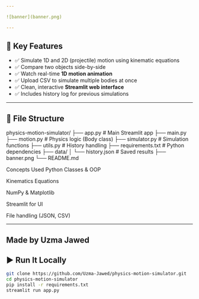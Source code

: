 ```yaml
---

![banner](banner.png)

---
```


## 🚀 Key Features

- ✅ Simulate 1D and 2D (projectile) motion using kinematic equations
- ✅ Compare two objects side-by-side
- ✅ Watch real-time **1D motion animation**
- ✅ Upload CSV to simulate multiple bodies at once
- ✅ Clean, interactive **Streamlit web interface**
- ✅ Includes history log for previous simulations

---

## 📂 File Structure

physics-motion-simulator/
├── app.py # Main Streamlit app
├── main.py
├── motion.py # Physics logic (Body class)
├── simulator.py # Simulation functions
├── utils.py # History handling
├── requirements.txt # Python dependencies
├── data/
│ └── history.json # Saved results
├── banner.png
└── README.md

Concepts Used
Python Classes & OOP

Kinematics Equations

NumPy & Matplotlib

Streamlit for UI

File handling (JSON, CSV)
___

Made by Uzma Jawed
---

## ▶️ Run It Locally

```bash
git clone https://github.com/Uzma-Jawed/physics-motion-simulator.git
cd physics-motion-simulator
pip install -r requirements.txt
streamlit run app.py
